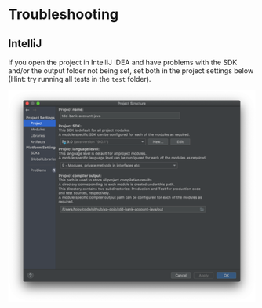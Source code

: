 # Troubleshooting

## IntelliJ

If you open the project in IntelliJ IDEA and have problems with the SDK and/or the output folder not being set, set both in the project settings below (Hint: try running all tests in the `test` folder). 

![](troubleshoot_intellij.png)